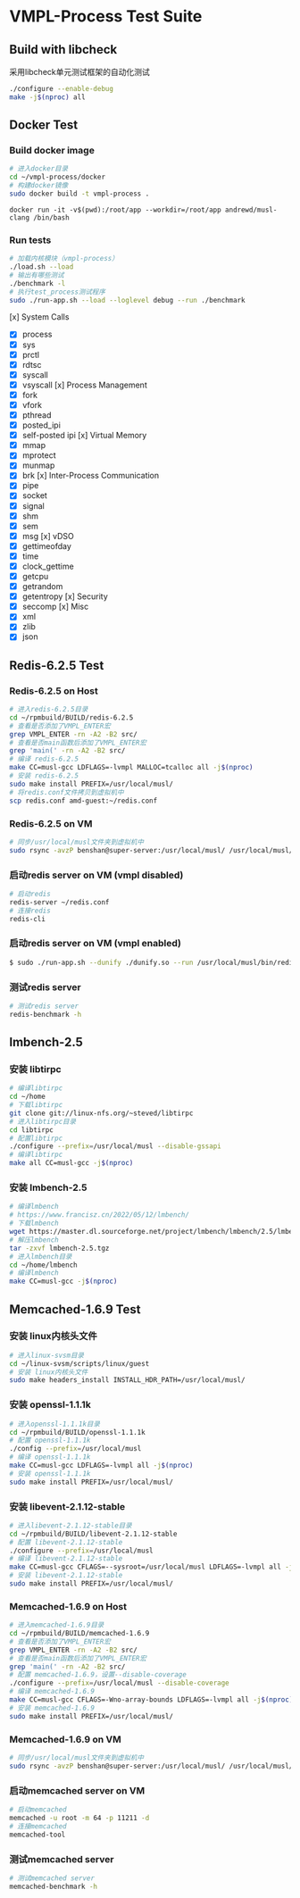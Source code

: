 # VMPL-Process Test Suite
## Build with libcheck
采用libcheck单元测试框架的自动化测试
~~~bash
./configure --enable-debug
make -j$(nproc) all
~~~

## Docker Test
### Build docker image
~~~bash
# 进入docker目录
cd ~/vmpl-process/docker
# 构建docker镜像
sudo docker build -t vmpl-process .
~~~

```
docker run -it -v$(pwd):/root/app --workdir=/root/app andrewd/musl-clang /bin/bash
```

### Run tests
~~~bash
# 加载内核模块（vmpl-process）
./load.sh --load
# 输出有哪些测试
./benchmark -l
# 执行test_process测试程序
sudo ./run-app.sh --load --loglevel debug --run ./benchmark
~~~

[x] System Calls
- [x] process
- [x] sys
- [x] prctl
- [x] rdtsc
- [x] syscall
- [x] vsyscall
[x] Process Management
- [x] fork
- [x] vfork
- [x] pthread
- [x] posted_ipi
- [x] self-posted ipi
[x] Virtual Memory
- [x] mmap
- [x] mprotect
- [x] munmap
- [x] brk
[x] Inter-Process Communication
- [x] pipe
- [x] socket
- [x] signal
- [x] shm
- [x] sem
- [x] msg
[x] vDSO
- [x] gettimeofday
- [x] time
- [x] clock_gettime
- [x] getcpu
- [x] getrandom
- [x] getentropy
[x] Security
- [x] seccomp
[x] Misc
- [x] xml
- [x] zlib
- [x] json

## Redis-6.2.5 Test
### Redis-6.2.5 on Host
```bash
# 进入redis-6.2.5目录
cd ~/rpmbuild/BUILD/redis-6.2.5
# 查看是否添加了VMPL_ENTER宏
grep VMPL_ENTER -rn -A2 -B2 src/
# 查看是否main函数后添加了VMPL_ENTER宏
grep 'main(' -rn -A2 -B2 src/
# 编译 redis-6.2.5
make CC=musl-gcc LDFLAGS=-lvmpl MALLOC=tcalloc all -j$(nproc)
# 安装 redis-6.2.5
sudo make install PREFIX=/usr/local/musl/
# 将redis.conf文件拷贝到虚拟机中
scp redis.conf amd-guest:~/redis.conf
```

### Redis-6.2.5 on VM
```bash
# 同步/usr/local/musl文件夹到虚拟机中
sudo rsync -avzP benshan@super-server:/usr/local/musl/ /usr/local/musl/
```

### 启动redis server on VM (vmpl disabled)
```bash
# 启动redis
redis-server ~/redis.conf
# 连接redis
redis-cli
```

### 启动redis server on VM (vmpl enabled)
```bash
$ sudo ./run-app.sh --dunify ./dunify.so --run /usr/local/musl/bin/redis-server ./redis.conf
```

### 测试redis server
```bash
# 测试redis server
redis-benchmark -h
```

## lmbench-2.5
### 安装 libtirpc
```bash
# 编译libtirpc
cd ~/home
# 下载libtirpc
git clone git://linux-nfs.org/~steved/libtirpc
# 进入libtirpc目录
cd libtirpc
# 配置libtirpc
./configure --prefix=/usr/local/musl --disable-gssapi
# 编译libtirpc
make all CC=musl-gcc -j$(nproc)
```

### 安装 lmbench-2.5
```bash
# 编译lmbench
# https://www.francisz.cn/2022/05/12/lmbench/
# 下载lmbench
wget https://master.dl.sourceforge.net/project/lmbench/lmbench/2.5/lmbench-2.5.tgz
# 解压lmbench
tar -zxvf lmbench-2.5.tgz
# 进入lmbench目录
cd ~/home/lmbench
# 编译lmbench
make CC=musl-gcc -j$(nproc)
```

## Memcached-1.6.9 Test
### 安装 linux内核头文件
```bash
# 进入linux-svsm目录
cd ~/linux-svsm/scripts/linux/guest
# 安装 linux内核头文件
sudo make headers_install INSTALL_HDR_PATH=/usr/local/musl/
```
### 安装 openssl-1.1.1k
```bash
# 进入openssl-1.1.1k目录
cd ~/rpmbuild/BUILD/openssl-1.1.1k
# 配置 openssl-1.1.1k
./config --prefix=/usr/local/musl
# 编译 openssl-1.1.1k
make CC=musl-gcc LDFLAGS=-lvmpl all -j$(nproc)
# 安装 openssl-1.1.1k
sudo make install PREFIX=/usr/local/musl/
```

### 安装 libevent-2.1.12-stable
```bash
# 进入libevent-2.1.12-stable目录
cd ~/rpmbuild/BUILD/libevent-2.1.12-stable
# 配置 libevent-2.1.12-stable
./configure --prefix=/usr/local/musl
# 编译 libevent-2.1.12-stable
make CC=musl-gcc CFLAGS=--sysroot=/usr/local/musl LDFLAGS=-lvmpl all -j$(nproc)
# 安装 libevent-2.1.12-stable
sudo make install PREFIX=/usr/local/musl/
```

### Memcached-1.6.9 on Host
```bash
# 进入memcached-1.6.9目录
cd ~/rpmbuild/BUILD/memcached-1.6.9
# 查看是否添加了VMPL_ENTER宏
grep VMPL_ENTER -rn -A2 -B2 src/
# 查看是否main函数后添加了VMPL_ENTER宏
grep 'main(' -rn -A2 -B2 src/
# 配置 memcached-1.6.9，设置--disable-coverage
./configure --prefix=/usr/local/musl --disable-coverage
# 编译 memcached-1.6.9
make CC=musl-gcc CFLAGS=-Wno-array-bounds LDFLAGS=-lvmpl all -j$(nproc)
# 安装 memcached-1.6.9
sudo make install PREFIX=/usr/local/musl/
```

### Memcached-1.6.9 on VM
```bash
# 同步/usr/local/musl文件夹到虚拟机中
sudo rsync -avzP benshan@super-server:/usr/local/musl/ /usr/local/musl/
```

### 启动memcached server on VM
```bash
# 启动memcached
memcached -u root -m 64 -p 11211 -d
# 连接memcached
memcached-tool
```

### 测试memcached server
```bash
# 测试memcached server
memcached-benchmark -h
```